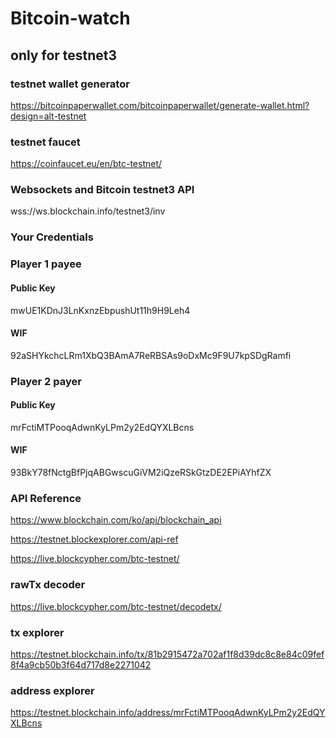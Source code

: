 # Bitcoin-watch

## only for testnet3

### testnet wallet generator

https://bitcoinpaperwallet.com/bitcoinpaperwallet/generate-wallet.html?design=alt-testnet

### testnet faucet

https://coinfaucet.eu/en/btc-testnet/

### Websockets and Bitcoin testnet3 API

wss://ws.blockchain.info/testnet3/inv

### Your Credentials

### Player 1 payee

#### Public Key

mwUE1KDnJ3LnKxnzEbpushUt11h9H9Leh4

#### WIF

92aSHYkchcLRm1XbQ3BAmA7ReRBSAs9oDxMc9F9U7kpSDgRamfi

### Player 2 payer

#### Public Key

mrFctiMTPooqAdwnKyLPm2y2EdQYXLBcns

#### WIF

93BkY78fNctgBfPjqABGwscuGiVM2iQzeRSkGtzDE2EPiAYhfZX

### API Reference

https://www.blockchain.com/ko/api/blockchain_api

https://testnet.blockexplorer.com/api-ref

https://live.blockcypher.com/btc-testnet/

### rawTx decoder

https://live.blockcypher.com/btc-testnet/decodetx/

### tx explorer

https://testnet.blockchain.info/tx/81b2915472a702af1f8d39dc8c8e84c09fef8f4a9cb50b3f64d717d8e2271042

### address explorer

https://testnet.blockchain.info/address/mrFctiMTPooqAdwnKyLPm2y2EdQYXLBcns

